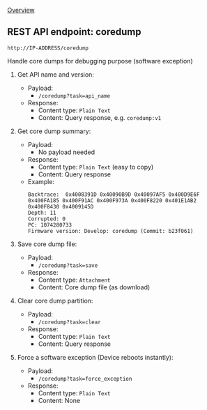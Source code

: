 [Overview](_OVERVIEW.md) 

## REST API endpoint: coredump

`http://IP-ADDRESS/coredump`


Handle core dumps for debugging purpose (software exception)<br>

1. Get API name and version:
    - Payload:
      - `/coredump?task=api_name`
    - Response:
      - Content type: `Plain Text`
      - Content: Query response, e.g. `coredump:v1`

2. Get core dump summary:
    - Payload:
      - No payload needed
    - Response:
      - Content type: `Plain Text` (easy to copy)
      - Content: Query response
    - Example:<br>
        ```
        Backtrace:  0x4008391D 0x40090B9D 0x40097AF5 0x400D9E6F 0x400FA185 0x400F91AC 0x400F973A 0x400F8220 0x401E1AB2 0x400F8430 0x4009145D
        Depth: 11
        Corrupted: 0
        PC: 1074280733
        Firmware version: Develop: coredump (Commit: b23f061)
        ```

3. Save core dump file:
    - Payload:
      - `/coredump?task=save`
    - Response:
      - Content type: `Attachment`
      - Content: Core dump file (as download)

4. Clear core dump partition:
    - Payload:
      - `/coredump?task=clear`
    - Response:
      - Content type: `Plain Text`
      - Content: Query response

5. Force a software exception (Device reboots instantly):
    - Payload:
      - `/coredump?task=force_exception`
    - Response:
      - Content type: `Plain Text`
      - Content: None

